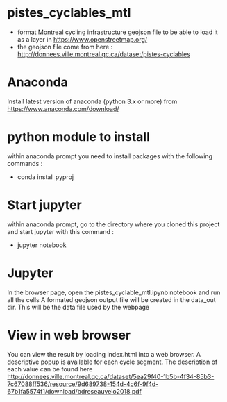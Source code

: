 # pistes_cyclables_mtl
- format Montreal cycling infrastructure geojson file to be able to load it as a layer in https://www.openstreetmap.org/
- the geojson file come from here : http://donnees.ville.montreal.qc.ca/dataset/pistes-cyclables

# Anaconda
Install latest version of anaconda (python 3.x or more) from https://www.anaconda.com/download/ 

# python module to install
within anaconda prompt you need to install packages with the following commands :
 - conda install pyproj

# Start jupyter
within anaconda prompt, go to the directory where you cloned this project and start jupyter with this command :
 - jupyter notebook

# Jupyter
In the browser page, open the pistes_cyclable_mtl.ipynb notebook and run all the cells
A formated geojson output file will be created in the data_out dir. This will be the data file used by the webpage

# View in web browser
You can view the result by loading index.html into a web browser. A descriptive popup is available for each cycle segment. The description of each value can be found here http://donnees.ville.montreal.qc.ca/dataset/5ea29f40-1b5b-4f34-85b3-7c67088ff536/resource/9d689738-154d-4c6f-9f4d-67b1fa5574f1/download/bdreseauvelo2018.pdf